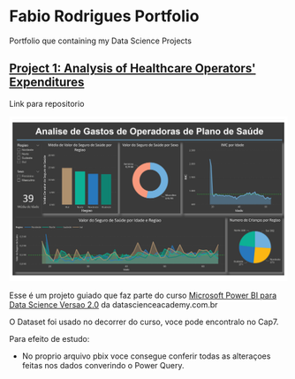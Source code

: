 # Fabio Rodrigues Portfolio
Portfolio que containing my Data Science Projects

## [Project 1: Analysis of Healthcare Operators' Expenditures](https://github.com/fabiobr05/PowerBI_1)
Link para repositorio

![](Project1.jpg)

Esse é um projeto guiado que faz parte do curso [Microsoft Power BI para Data Science Versao 2.0](https://www.datascienceacademy.com.br/course?courseid=microsoft-power-bi-para-data-science) da datascienceacademy.com.br

O Dataset foi usado no decorrer do curso, voce pode encontralo no Cap7.

Para efeito de estudo:
  * No proprio arquivo pbix voce consegue conferir todas as alteraçoes feitas nos dados converindo o Power Query.
  
